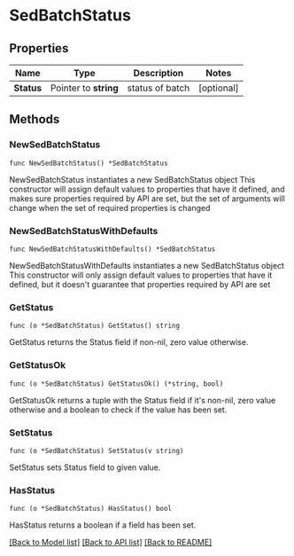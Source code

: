 # SedBatchStatus

## Properties

Name | Type | Description | Notes
------------ | ------------- | ------------- | -------------
**Status** | Pointer to **string** | status of batch | [optional] 

## Methods

### NewSedBatchStatus

`func NewSedBatchStatus() *SedBatchStatus`

NewSedBatchStatus instantiates a new SedBatchStatus object
This constructor will assign default values to properties that have it defined,
and makes sure properties required by API are set, but the set of arguments
will change when the set of required properties is changed

### NewSedBatchStatusWithDefaults

`func NewSedBatchStatusWithDefaults() *SedBatchStatus`

NewSedBatchStatusWithDefaults instantiates a new SedBatchStatus object
This constructor will only assign default values to properties that have it defined,
but it doesn't guarantee that properties required by API are set

### GetStatus

`func (o *SedBatchStatus) GetStatus() string`

GetStatus returns the Status field if non-nil, zero value otherwise.

### GetStatusOk

`func (o *SedBatchStatus) GetStatusOk() (*string, bool)`

GetStatusOk returns a tuple with the Status field if it's non-nil, zero value otherwise
and a boolean to check if the value has been set.

### SetStatus

`func (o *SedBatchStatus) SetStatus(v string)`

SetStatus sets Status field to given value.

### HasStatus

`func (o *SedBatchStatus) HasStatus() bool`

HasStatus returns a boolean if a field has been set.


[[Back to Model list]](../README.md#documentation-for-models) [[Back to API list]](../README.md#documentation-for-api-endpoints) [[Back to README]](../README.md)


